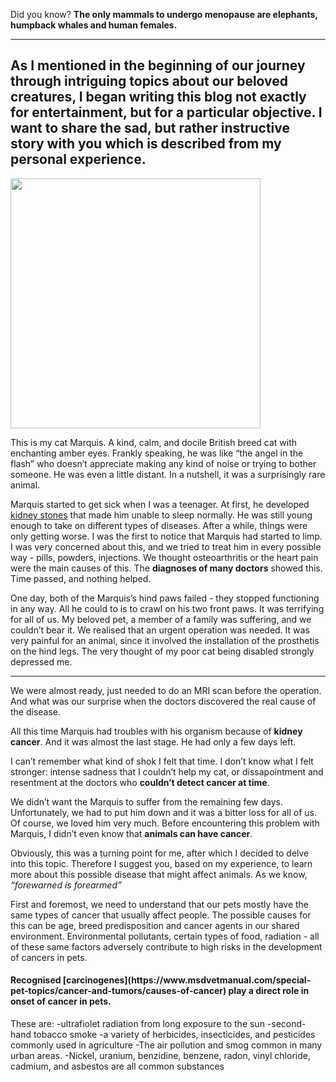 Did you know? **The only mammals to undergo menopause are elephants, humpback whales and human females.**

<hr>
<h2>As I mentioned in the beginning of our journey through intriguing topics about our beloved creatures, I began writing this blog not exactly for entertainment, but for a particular objective.
I want to share the sad, but rather instructive story with you which is described from my personal experience.</h2>

<!-- ![Marquis](images_of_animals/72624bed05980839ab5831e77b30d4bf84fbbb36819b1bfe5cc312cf973e916d.png) -->
<img src="images_of_animals/DSC03001.JPG" width="400">


This is my cat Marquis. A kind, calm, and docile British breed cat with enchanting amber eyes. Frankly speaking, he was like “the angel in the flash” who doesn’t appreciate making any kind of noise or trying to bother someone. He was even a little distant. In a nutshell, it was a surprisingly rare animal.

Marquis started to get sick when I was a teenager. At first, he developed [kidney stones](https://en.wikipedia.org/wiki/Kidney_stone_disease) that made him unable to sleep normally. He was still young enough to take on different types of diseases. After a while, things were only getting worse.
I was the first to notice that Marquis had started to limp. I was very concerned about this, and we tried to treat him in every possible way - pills, powders, injections. We thought osteoarthritis or the heart pain were the main causes of this. The **diagnoses of many doctors** showed this. Time passed, and nothing helped. 

One day, both of the Marquis’s hind paws failed - they stopped 
functioning in any way. All he could to is to crawl on his two front paws. It was terrifying for all of us. My beloved pet, a member of a family was suffering, and we couldn’t bear it. We realised that an urgent operation was needed. It was very painful for an animal, since it involved the installation of the prosthetis on the hind legs. The very thought of my poor cat being disabled strongly depressed me. 
<hr>
We were almost ready, just needed to do an MRI scan before the operation. And what was our surprise when the doctors discovered the real cause of the disease.

All this time Marquis had troubles with his organism because of **kidney cancer**. And it was almost the last stage. He had only a few days left.

I can’t remember what kind of shok I felt that time. I don’t know what I felt stronger: intense sadness that I couldn’t help my cat, or dissapointment and resentment at the doctors who **couldn’t detect cancer at time**.

We didn’t want the Marquis to suffer from the remaining few days. Unfortunately, we had to put him down and it was a bitter loss for all of us. Of course, we loved him very much. Before encountering this problem with Marquis, I didn’t even know that **animals can have cancer**.

Obviously, this was a turning point for me, after which I decided to delve into this topic. Therefore I suggest you, based on my experience, to learn more about this possible disease that might affect animals. As we know, *“forewarned is forearmed”*

First and foremost, we need to understand that our pets mostly have the same types of cancer that usually affect people. The possible causes for this can be age, breed predisposition and cancer agents in our shared environment. Environmental pollutants, certain types of food, radiation - all of these same factors adversely contribute to high risks in the development of cancers in pets. 

<h4>Recognised [carcinogenes](https://www.msdvetmanual.com/special-pet-topics/cancer-and-tumors/causes-of-cancer) play a direct role in onset of cancer in pets.</h4> These are:
-ultrafiolet radiation from long exposure to the sun
-second-hand tobacco smoke
-a variety of herbicides, insecticides, and pesticides commonly used in agriculture
-The air pollution and smog common in many urban areas. 
-Nickel, uranium, benzidine, benzene, radon, vinyl chloride, cadmium, and asbestos are all common substances